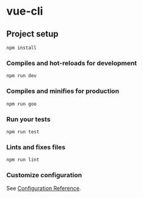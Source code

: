 # vue-cli

## Project setup
```
npm install
```

### Compiles and hot-reloads for development
```
npm run dev
```

### Compiles and minifies for production
```
npm run goo
```

### Run your tests
```
npm run test
```

### Lints and fixes files
```
npm run lint
```

### Customize configuration
See [Configuration Reference](https://cli.vuejs.org/config/).

